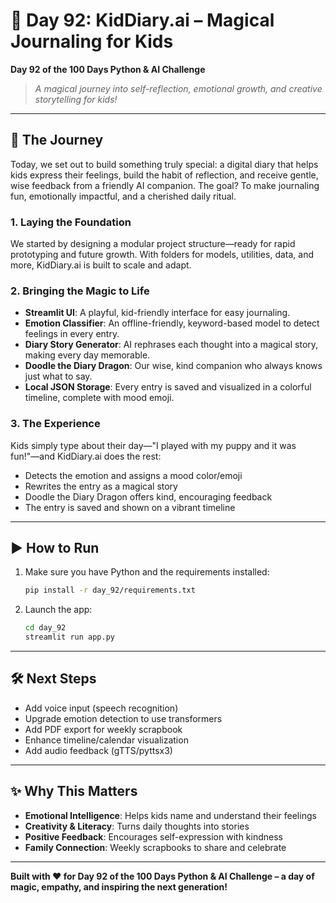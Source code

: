 # 🌟 Day 92: KidDiary.ai – Magical Journaling for Kids

**Day 92 of the 100 Days Python & AI Challenge**

> *A magical journey into self-reflection, emotional growth, and creative storytelling for kids!*

---

## 🚀 The Journey

Today, we set out to build something truly special: a digital diary that helps kids express their feelings, build the habit of reflection, and receive gentle, wise feedback from a friendly AI companion. The goal? To make journaling fun, emotionally impactful, and a cherished daily ritual.

### 1. Laying the Foundation
We started by designing a modular project structure—ready for rapid prototyping and future growth. With folders for models, utilities, data, and more, KidDiary.ai is built to scale and adapt.

### 2. Bringing the Magic to Life
- **Streamlit UI**: A playful, kid-friendly interface for easy journaling.
- **Emotion Classifier**: An offline-friendly, keyword-based model to detect feelings in every entry.
- **Diary Story Generator**: AI rephrases each thought into a magical story, making every day memorable.
- **Doodle the Diary Dragon**: Our wise, kind companion who always knows just what to say.
- **Local JSON Storage**: Every entry is saved and visualized in a colorful timeline, complete with mood emoji.

### 3. The Experience
Kids simply type about their day—"I played with my puppy and it was fun!"—and KidDiary.ai does the rest:
- Detects the emotion and assigns a mood color/emoji
- Rewrites the entry as a magical story
- Doodle the Diary Dragon offers kind, encouraging feedback
- The entry is saved and shown on a vibrant timeline

---

## ▶️ How to Run
1. Make sure you have Python and the requirements installed:
   ```bash
   pip install -r day_92/requirements.txt
   ```
2. Launch the app:
   ```bash
   cd day_92
   streamlit run app.py
   ```

---

## 🛠️ Next Steps
- Add voice input (speech recognition)
- Upgrade emotion detection to use transformers
- Add PDF export for weekly scrapbook
- Enhance timeline/calendar visualization
- Add audio feedback (gTTS/pyttsx3)

---

## ✨ Why This Matters
- **Emotional Intelligence**: Helps kids name and understand their feelings
- **Creativity & Literacy**: Turns daily thoughts into stories
- **Positive Feedback**: Encourages self-expression with kindness
- **Family Connection**: Weekly scrapbooks to share and celebrate

---

**Built with ❤️ for Day 92 of the 100 Days Python & AI Challenge – a day of magic, empathy, and inspiring the next generation!** 